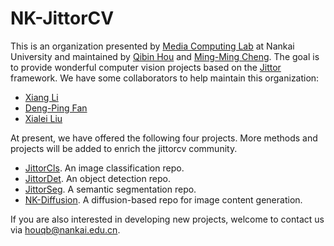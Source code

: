 <!--

**Here are some ideas to get you started:**

🙋‍♀️ A short introduction - what is your organization all about?
🌈 Contribution guidelines - how can the community get involved?
👩‍💻 Useful resources - where can the community find your docs? Is there anything else the community should know?
🍿 Fun facts - what does your team eat for breakfast?
🧙 Remember, you can do mighty things with the power of [Markdown](https://docs.github.com/github/writing-on-github/getting-started-with-writing-and-formatting-on-github/basic-writing-and-formatting-syntax)
-->


# NK-JittorCV

This is an organization presented by [Media Computing Lab](https://mmcheng.net/) at Nankai University and maintained by [Qibin Hou](https://houqb.github.io/) and [Ming-Ming Cheng](https://mmcheng.net/cmm/). The goal is to provide wonderful computer vision projects based on the [Jittor](https://cg.cs.tsinghua.edu.cn/jittor/) framework. We have some collaborators to help maintain this organization:

- [Xiang Li](https://implus.github.io/)
- [Deng-Ping Fan](https://dengpingfan.github.io/)
- [Xialei Liu](https://mmcheng.net/xliu/)

At present, we have offered the following four projects. More methods and projects will be added to enrich the jittorcv community.

- [JittorCls](https://github.com/Nankai-JittorCV/jittorcls). An image classification repo.
- [JittorDet](https://github.com/Nankai-JittorCV/jittordet). An object detection repo.
- [JittorSeg](https://github.com/Nankai-JittorCV/jittorseg). A semantic segmentation repo.
- [NK-Diffusion](https://github.com/Nankai-JittorCV/nk-diffusion). A diffusion-based repo for image content generation.

If you are also interested in developing new projects, welcome to contact us via houqb@nankai.edu.cn.

